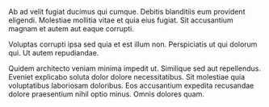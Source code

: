 Ab ad velit fugiat ducimus qui cumque. Debitis blanditiis eum provident eligendi. Molestiae mollitia vitae et quia eius fugiat. Sit accusantium magnam et autem aut eaque corrupti.
 Voluptas corrupti ipsa sed quia et est illum non. Perspiciatis ut qui dolorum qui. Ut autem repudiandae.
 Quidem architecto veniam minima impedit ut. Similique sed aut repellendus. Eveniet explicabo soluta dolor dolore necessitatibus. Sit molestiae quia voluptatibus laboriosam doloribus. Eos accusantium expedita recusandae dolore praesentium nihil optio minus. Omnis dolores quam.